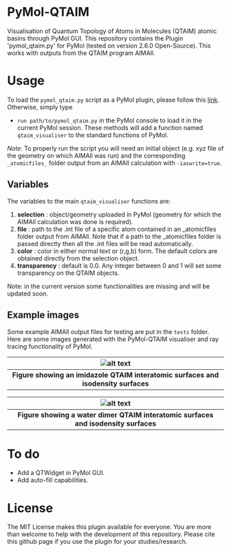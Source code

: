 # PyMol-QTAIM

Visualisation of Quantum Topology of Atoms in Molecules (QTAIM) atomic basins through PyMol GUI.
This repository contains the Plugin 'pymol_qtaim.py' for PyMol (tested on version 2.6.0 Open-Source).
This works with outputs from the QTAIM program AIMAll.

# Usage

To load the `pymol_qtaim.py` script as a PyMol plugin, please follow this [link](https://pymolwiki.org/index.php/Plugins).
Otherwise, simply type

- `run path/to/pymol_qtaim.py`
  in the PyMol console to load it in the current PyMol session.
  These methods will add a function named `qtaim_visualiser` to the standard functions of PyMol.

_Note_: To properly run the script you will need an initial object (e.g. xyz file of the geometry on which AIMAll was run) and the corresponding `_atomicfiles_` folder output from an AIMAll calculation with `-iaswrite=true`.

## Variables

The variables to the main `qtaim_visualiser` functions are:

1. **selection** : object/geometry uploaded in PyMol (geometry for which the AIMAll calculation was done is required).
2. **file** : path to the .int file of a specific atom contained in an \_atomicfiles folder output from AIMAll. Note that if a path to the \_atomicfiles folder is passed directly then all the .int files will be read automatically.
3. **color** : color in either normal text or (r,g,b) form. The default colors are obtained directly from the selection object.
4. **transparency** : default is 0.0. Any integer between 0 and 1 will set some transparency on the QTAIM objects.

Note: in the current version some functionalities are missing and will be updated soon.

## Example images

Some example AIMAll output files for testing are put in the `tests` folder.
Here are some images generated with the PyMol-QTAIM visualiser and ray tracing functionality of PyMol.

| ![alt text](https://github.com/popelier-group/PyMol-QTAIM/blob/main/iasmesh_points_imidazole.png) |
| :-----------------------------------------------------------------------------------------------: |
|       <b>Figure showing an imidazole QTAIM interatomic surfaces and isodensity surfaces</b>       |

| ![alt text](https://github.com/popelier-group/PyMol-QTAIM/blob/main/iasmesh_points_water.png) |
| :-------------------------------------------------------------------------------------------: |
|    <b>Figure showing a water dimer QTAIM interatomic surfaces and isodensity surfaces</b>     |

# To do

- Add a QTWidget in PyMol GUI.
- Add auto-fill capabilities.

# License

The MIT License makes this plugin available for everyone. You are more than welcome to help with the development of this repository.
Please cite this github page if you use the plugin for your studies/research.
